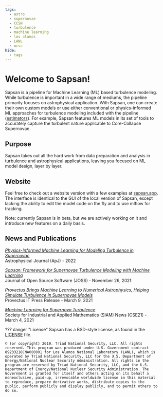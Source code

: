 ```yaml
---
tags:
  - astro
  - supernovae
  - CCSN
  - turbulence
  - machine learning
  - los alamos
  - LANL
  - ucsc
hide:
  - tags  
---
```


# Welcome to Sapsan!

Sapsan is a pipeline for Machine Learning (ML) based turbulence modeling. While turbulence is important in a wide range of mediums, the pipeline primarily focuses on astrophysical application. With Sapsan, one can create their own custom models or use either conventional or physics-informed ML approaches for turbulence modeling included with the pipeline ([estimators](reference/estimators.md)). For example, Sapsan features ML models in its set of tools to accurately capture the turbulent nature applicable to Core-Collapse Supernovae.

## Purpose
        
 Sapsan takes out all the hard work from data preparation and analysis in turbulence 
 and astrophysical applications, leaving you focused on ML model design, layer by layer.

## Website
Feel free to check out a website version with a few examples at [sapsan.app](http://sapsan.app). The interface is identical to the GUI of the local version of Sapsan, except lacking the ability to edit the model code on the fly and to use mlflow for tracking.

Note: currently Sapsan is in beta, but we are actively working on it and introduce new features on a daily basis.

## News and Publications
[*Physics-Informed Machine Learning for Modeling Turbulence in Supernovae*](https://arxiv.org/abs/2205.08663) <br />
Astrophysical Journal (ApJ) - 2022

[*Sapsan: Framework for Supernovae Turbulence Modeling with Machine Learning*](https://joss.theoj.org/papers/10.21105/joss.03199) <br />
Journal of Open Source Software (JOSS) - November 26, 2021

[*Provectus Brings Machine Learning to Numerical Astrophysics, Helping Simulate Turbulence in Supernovae Models*](https://provectus.com/provectus-machine-learning-numerical-astrophysics-supernovae-turbulence/)<br />
Provectus IT Press Release - March 9, 2021

[*Machine Learning for Supernova Turbulence*](https://sinews.siam.org/Details-Page/machine-learning-for-supernova-turbulence) <br />
Society for Industrial and Applied Mathematics (SIAM) News (CSE21) - March 4, 2021

??? danger "License"
    Sapsan has a BSD-style license, as found in the [LICENSE](https://github.com/pikarpov-LANL/Sapsan/blob/master/LICENSE) file.

    © (or copyright) 2019. Triad National Security, LLC. All rights reserved. This program was produced under U.S. Government contract 89233218CNA000001 for Los Alamos National Laboratory (LANL), which is operated by Triad National Security, LLC for the U.S. Department of Energy/National Nuclear Security Administration. All rights in the program are reserved by Triad National Security, LLC, and the U.S. Department of Energy/National Nuclear Security Administration. The Government is granted for itself and others acting on its behalf a nonexclusive, paid-up, irrevocable worldwide license in this material to reproduce, prepare derivative works, distribute copies to the public, perform publicly and display publicly, and to permit others to do so.